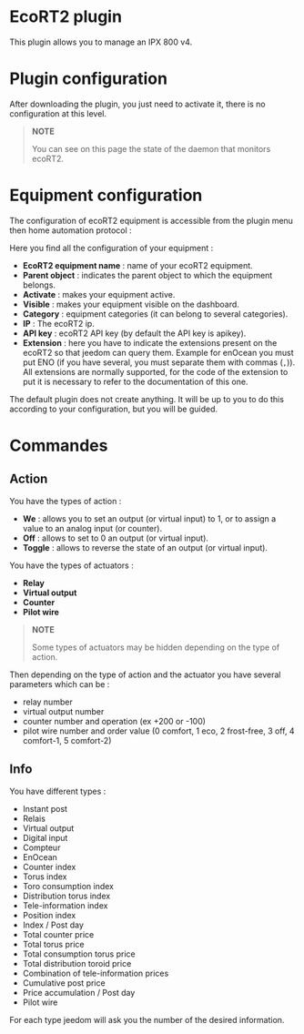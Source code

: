 # EcoRT2 plugin

This plugin allows you to manage an IPX 800 v4.

# Plugin configuration

After downloading the plugin, you just need to activate it, there is no configuration at this level.

> **NOTE**
>
> You can see on this page the state of the daemon that monitors ecoRT2.

# Equipment configuration

The configuration of ecoRT2 equipment is accessible from the plugin menu then home automation protocol :

Here you find all the configuration of your equipment :

-   **EcoRT2 equipment name** : name of your ecoRT2 equipment.
-   **Parent object** : indicates the parent object to which the equipment belongs.
-   **Activate** : makes your equipment active.
-   **Visible** : makes your equipment visible on the dashboard.
-   **Category** : equipment categories (it can belong to several categories).
-   **IP** : The ecoRT2 ip.
-   **API key** : ecoRT2 API key (by default the API key is apikey).
-   **Extension** : here you have to indicate the extensions present on the ecoRT2 so that jeedom can query them. Example for enOcean you must put ENO (if you have several, you must separate them with commas (``,``)). All extensions are normally supported, for the code of the extension to put it is necessary to refer to the documentation of this one.

The default plugin does not create anything. It will be up to you to do this according to your configuration, but you will be guided.

# Commandes

## Action

You have the types of action :

-   **We** : allows you to set an output (or virtual input) to 1, or to assign a value to an analog input (or counter).
-   **Off** : allows to set to 0 an output (or virtual input).
-   **Toggle** : allows to reverse the state of an output (or virtual input).

You have the types of actuators :

-   **Relay**
-   **Virtual output**
-   **Counter**
-   **Pilot wire**

> **NOTE**
>
> Some types of actuators may be hidden depending on the type of action.

Then depending on the type of action and the actuator you have several parameters which can be :

-   relay number
-   virtual output number
-   counter number and operation (ex +200 or -100)
-   pilot wire number and order value (0 comfort, 1 eco, 2 frost-free, 3 off, 4 comfort-1, 5 comfort-2)

## Info

You have different types :

-   Instant post
-   Relais
-   Virtual output
-   Digital input
-   Compteur
-   EnOcean
-   Counter index
-   Torus index
-   Toro consumption index
-   Distribution torus index
-   Tele-information index
-   Position index
-   Index / Post day
-   Total counter price
-   Total torus price
-   Total consumption torus price
-   Total distribution toroid price
-   Combination of tele-information prices
-   Cumulative post price
-   Price accumulation / Post day
-   Pilot wire

For each type jeedom will ask you the number of the desired information.

